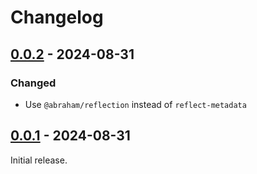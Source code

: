 # Changelog

## [0.0.2] - 2024-08-31

### Changed

- Use `@abraham/reflection` instead of `reflect-metadata`

## [0.0.1] - 2024-08-31

Initial release.

[0.0.2]: https://github.com/shellicar/core-di/releases/tag/0.0.2
[0.0.1]: https://github.com/shellicar/core-di/releases/tag/0.0.1

